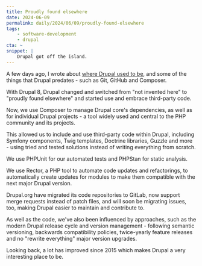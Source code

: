 ```yaml
---
title: Proudly found elsewhere
date: 2024-06-09
permalink: daily/2024/06/09/proudly-found-elsewhere
tags:
    - software-development
    - drupal
cta: ~
snippet: |
    Drupal got off the island.
---
```


A few days ago, I wrote about [where Drupal used to be][0], and some of the things that Drupal predates - such as Git, GitHub and Composer.

With Drupal 8, Drupal changed and switched from "not invented here" to "proudly found elsewhere" and started use and embrace third-party code.

Now, we use Composer to manage Drupal core's dependencies, as well as for individual Drupal projects - a tool widely used and central to the PHP community and its projects.

This allowed us to include and use third-party code within Drupal, including Symfony components, Twig templates, Doctrine libraries, Guzzle and more - using tried and tested solutions instead of writing everything from scratch.

We use PHPUnit for our automated tests and PHPStan for static analysis.

We use Rector, a PHP tool to automate code updates and refactorings, to automatically create updates for modules to make them compatible with the next major Drupal version.

Drupal.org have migrated its code repositories to GitLab, now support merge requests instead of patch files, and will soon be migrating issues, too, making Drupal easier to maintain and contribute to.

As well as the code, we've also been influenced by approaches, such as the modern Drupal release cycle and version management - following semantic versioning, backwards compatibility policies, twice-yearly feature releases and no "rewrite everything" major version upgrades.

Looking back, a lot has improved since 2015 which makes Drupal a very interesting place to be.

[0]: {{site.url}}/daily/2024/06/07/not-invented-here
